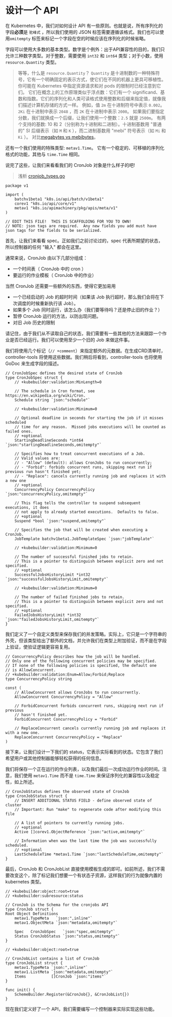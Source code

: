 # 设计一个 API

在 Kubernetes 中，我们对如何设计 API 有一些原则。也就是说，所有序列化的字段**必须**是 `驼峰式` ，所以我们使用的 JSON 标签需要遵循该格式。我们也可以使用`omitempty` 标签来标记一个字段在空的时候应该在序列化的时候省略。

字段可以使用大多数的基本类型。数字是个例外：出于API兼容性的目的，我们只允许三种数字类型。对于整数，需要使用 `int32` 和 `int64` 类型；对于小数，使用 `resource.Quantity` 类型。

> 等等，什么是 `resource.Quantity`？
> `Quantity` 是十进制数的一种特殊符号，它有一个明确固定的表示方式，使它们在不同的机器上更具可移植性。 你可能在 Kubernetes 中指定资源请求和对 pods 的限制时已经注意到它们。
> 它们在概念上的工作原理类似于浮点数：它们有一个 significand、基数和指数。它们的序列化和人类可读格式使用整数和后缀来指定值，就像我们描述计算机存储的方式一样。
> 例如，值 `2m` 在十进制符号中表示 `0.002`。 `2Ki` 在十进制中表示 `2048` ，而 `2K` 在十进制中表示 `2000`。 如果我们要指定分数，我们就换成一个后缀，让我们使用一个整数：`2.5` 就是 `2500m`。
> 有两个支持的基数: 10 和 2（分别称为十进制和二进制）。十进制基数用 "普通的" SI 后缀表示（如 `M` 和 `K` ），而二进制基数用 "mebi" 符号表示（如 `Mi` 和 `Ki` ）。 对比[megabytes vs mebibytes](https://en.wikipedia.org/wiki/Binary_prefix)。

还有一个我们使用的特殊类型: `metav1.Time`。 它有一个稳定的、可移植的序列化格式的功能，其他与 `time.Time` 相同。

说完了这些，让我们来看看我们的 CronJob 对象是什么样子的吧!

> 浅析 [cronjob_types.go](https://github.com/kubernetes-sigs/kubebuilder/blob/master/docs/book/src/cronjob-tutorial/testdata/project/api/v1/cronjob_types.go)

```
package v1

import (
    batchv1beta1 "k8s.io/api/batch/v1beta1"
    corev1 "k8s.io/api/core/v1"
    metav1 "k8s.io/apimachinery/pkg/apis/meta/v1"
)

// EDIT THIS FILE!  THIS IS SCAFFOLDING FOR YOU TO OWN!
// NOTE: json tags are required.  Any new fields you add must have json tags for the fields to be serialized.
```

首先，让我们来看看 spec。正如我们之前讨论过的，spec 代表所期望的状态，所以控制器的任何 "输入" 都会在这里。

通常来说，CronJob 由以下几部分组成：

- 一个时间表（ CronJob 中的 cron ）
- 要运行的作业模板（ CronJob 中的作业）

当然 CronJob 还需要一些额外的东西，使得它更加易用

- 一个已经启动的 Job 的超时时间（如果该 Job 执行超时，那么我们会将在下次调度的时候重新执行该 Job）。
- 如果多个 Job 同时运行，该怎么办（我们要等待吗？还是停止旧的作业？）
- 暂停 CronJob 运行的方法，以防出现问题。
- 对旧 Job 历史的限制

请记住，由于我们从不读取自己的状态，我们需要有一些其他的方法来跟踪一个作业是否已经运行。我们可以使用至少一个旧的 Job 来做这件事。

我们将使用几个标记（`// +comment`）来指定额外的元数据。在生成CRD清单时，controller-tools 将使用这些数据。我们稍后将看到，controller-tools 也将使用 GoDoc 来生成字段的描述。

```
// CronJobSpec defines the desired state of CronJob
type CronJobSpec struct {
    // +kubebuilder:validation:MinLength=0

    // The schedule in Cron format, see https://en.wikipedia.org/wiki/Cron.
    Schedule string `json:"schedule"`

    // +kubebuilder:validation:Minimum=0

    // Optional deadline in seconds for starting the job if it misses scheduled
    // time for any reason.  Missed jobs executions will be counted as failed ones.
    // +optional
    StartingDeadlineSeconds *int64 `json:"startingDeadlineSeconds,omitempty"`

    // Specifies how to treat concurrent executions of a Job.
    // Valid values are:
    // - "Allow" (default): allows CronJobs to run concurrently;
    // - "Forbid": forbids concurrent runs, skipping next run if previous run hasn't finished yet;
    // - "Replace": cancels currently running job and replaces it with a new one
    // +optional
    ConcurrencyPolicy ConcurrencyPolicy `json:"concurrencyPolicy,omitempty"`

    // This flag tells the controller to suspend subsequent executions, it does
    // not apply to already started executions.  Defaults to false.
    // +optional
    Suspend *bool `json:"suspend,omitempty"`

    // Specifies the job that will be created when executing a CronJob.
    JobTemplate batchv1beta1.JobTemplateSpec `json:"jobTemplate"`

    // +kubebuilder:validation:Minimum=0

    // The number of successful finished jobs to retain.
    // This is a pointer to distinguish between explicit zero and not specified.
    // +optional
    SuccessfulJobsHistoryLimit *int32 `json:"successfulJobsHistoryLimit,omitempty"`

    // +kubebuilder:validation:Minimum=0

    // The number of failed finished jobs to retain.
    // This is a pointer to distinguish between explicit zero and not specified.
    // +optional
    FailedJobsHistoryLimit *int32 `json:"failedJobsHistoryLimit,omitempty"`
}
```

我们定义了一个自定义类型来保存我们的并发策略。实际上，它只是一个字符串的外壳，但该类型给出了额外的文档，并允许我们在类型上附加验证，而不是在字段上验证，使验证逻辑更容易复用。


```
// ConcurrencyPolicy describes how the job will be handled.
// Only one of the following concurrent policies may be specified.
// If none of the following policies is specified, the default one
// is AllowConcurrent.
// +kubebuilder:validation:Enum=Allow;Forbid;Replace
type ConcurrencyPolicy string

const (
    // AllowConcurrent allows CronJobs to run concurrently.
    AllowConcurrent ConcurrencyPolicy = "Allow"

    // ForbidConcurrent forbids concurrent runs, skipping next run if previous
    // hasn't finished yet.
    ForbidConcurrent ConcurrencyPolicy = "Forbid"

    // ReplaceConcurrent cancels currently running job and replaces it with a new one.
    ReplaceConcurrent ConcurrencyPolicy = "Replace"
)
```

接下来，让我们设计一下我们的 status，它表示实际看到的状态。它包含了我们希望用户或其他控制器能够轻松获得的任何信息。

我们将保存一个正在运行的作业列表，以及我们最后一次成功运行作业的时间。注意，我们使用 `metav1.Time` 而不是 `time.Time` 来保证序列化的兼容性以及稳定性，如上所述。

```
// CronJobStatus defines the observed state of CronJob
type CronJobStatus struct {
    // INSERT ADDITIONAL STATUS FIELD - define observed state of cluster
    // Important: Run "make" to regenerate code after modifying this file

    // A list of pointers to currently running jobs.
    // +optional
    Active []corev1.ObjectReference `json:"active,omitempty"`

    // Information when was the last time the job was successfully scheduled.
    // +optional
    LastScheduleTime *metav1.Time `json:"lastScheduleTime,omitempty"`
}
```

最后，CronJob 和 CronJobList 直接使用模板生成的即可。如前所述，我们不需要改变这个，除了标记我们想要一个有状态子资源，这样我们的行为就像内置的 kubernetes 类型。

```
// +kubebuilder:object:root=true
// +kubebuilder:subresource:status

// CronJob is the Schema for the cronjobs API
type CronJob struct {
Root Object Definitions
    metav1.TypeMeta   `json:",inline"`
    metav1.ObjectMeta `json:"metadata,omitempty"`

    Spec   CronJobSpec   `json:"spec,omitempty"`
    Status CronJobStatus `json:"status,omitempty"`
}

// +kubebuilder:object:root=true

// CronJobList contains a list of CronJob
type CronJobList struct {
    metav1.TypeMeta `json:",inline"`
    metav1.ListMeta `json:"metadata,omitempty"`
    Items           []CronJob `json:"items"`
}

func init() {
    SchemeBuilder.Register(&CronJob{}, &CronJobList{})
}
```

现在我们定义好了一个 API，我们需要编写一个控制器来实际实现这些功能。
